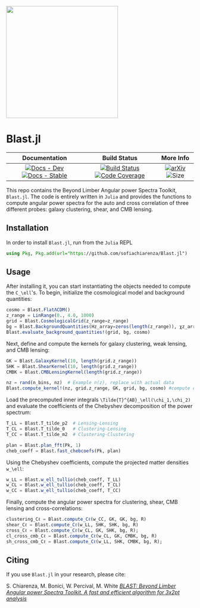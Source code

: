 <p align="left">
<img width="300px" src="https://github.com/user-attachments/assets/dc268ab5-7ff8-40f1-bc37-9d3a1f356d99"/>
</p>

# Blast.jl

| **Documentation** | **Build Status** | **More Info** |
|:------------------:|:----------------:|:-------------:|
| [![Docs - Dev](https://img.shields.io/badge/docs-dev-blue.svg)](https://sofiachiarenza.github.io/Blast.jl/dev) [![Docs - Stable](https://img.shields.io/badge/docs-stable-blue.svg)](https://sofiachiarenza.github.io/Blast.jl/stable) | [![Build Status](https://github.com/sofiachiarenza/Blast.jl/workflows/CI/badge.svg)](https://github.com/sofiachiarenza/Blast.jl/actions) [![Code Coverage](https://codecov.io/github/sofiachiarenza/Blast.jl/graph/badge.svg?token=8QLDGERO9H)](https://codecov.io/github/sofiachiarenza/Blast.jl) | [![arXiv](https://img.shields.io/badge/arXiv-2410.03632-b31b1b.svg)](https://arxiv.org/abs/2410.03632) ![Size](https://img.shields.io/github/repo-size/sofiachiarenza/Blast.jl) |

This repo contains the Beyond Limber Angular power Spectra Toolkit, `Blast.jl`. The code is entirely written in `Julia` and provides the functions to compute angular power spectra for the auto and cross correlation of three different probes: galaxy clustering, shear, and CMB lensing. 

## Installation

In order to install `Blast.jl`, run from the `Julia` REPL

```julia
using Pkg, Pkg.add(url="https://github.com/sofiachiarenza/Blast.jl")
```

## Usage
After installing it, you can start instantiating the objects needed to compute the `C_\ell`'s. To begin, initialize the cosmological model and background quantities:

```julia
cosmo = Blast.FlatΛCDM()
z_range = LinRange(0., 4.0, 1000)
grid = Blast.CosmologicalGrid(z_range=z_range)
bg = Blast.BackgroundQuantities(Hz_array=zeros(length(z_range)), χz_array=zeros(length(z_range)))
Blast.evaluate_background_quantities!(grid, bg, cosmo)
```

Next, define and compute the kernels for galaxy clustering, weak lensing, and CMB lensing:

```julia
GK = Blast.GalaxyKernel(10, length(grid.z_range))
SHK = Blast.ShearKernel(10, length(grid.z_range))
CMBK = Blast.CMBLensingKernel(length(grid.z_range))

nz = rand(n_bins, nz)  # Example n(z), replace with actual data
Blast.compute_kernel!(nz, grid.z_range, GK, grid, bg, cosmo) #compute clustering kernel, repeat for the other probes
```

Load the precomputed inner integrals `\Tilde{T}^{AB}_\ell(\chi_1,\chi_2)` and evaluate the coefficients of the Chebyshev decomposition of the power spectrum:

```julia
T_LL = Blast.T_tilde_p2  # Lensing-Lensing
T_CL = Blast.T_tilde_0   # Clustering-Lensing
T_CC = Blast.T_tilde_m2  # Clustering-Clustering

plan = Blast.plan_fft(Pk, 1)
cheb_coeff = Blast.fast_chebcoefs(Pk, plan)
```
Using the Chebyshev coefficients, compute the projected matter densities `w_\ell`:

```julia
w_LL = Blast.w_ell_tullio(cheb_coeff, T_LL)
w_CL = Blast.w_ell_tullio(cheb_coeff, T_CL)
w_CC = Blast.w_ell_tullio(cheb_coeff, T_CC)
```

Finally, compute the angular power spectra for clustering, shear, CMB lensing and cross-correlations:

```julia
clustering_Cℓ = Blast.compute_Cℓ(w_CC, GK, GK, bg, R)
shear_Cℓ = Blast.compute_Cℓ(w_LL, SHK, SHK, bg, R)
cross_Cℓ = Blast.compute_Cℓ(w_CL, GK, SHK, bg, R);
cl_cross_cmb_Cℓ = Blast.compute_Cℓ(w_CL, GK, CMBK, bg, R)
sh_cross_cmb_Cℓ = Blast.compute_Cℓ(w_LL, SHK, CMBK, bg, R);
```

## Citing 

If you use `Blast.jl` in your research, please cite:

S. Chiarenza, M. Bonici, W. Percival, M. White [_BLAST: Beyond Limber Angular power Spectra Toolkit. A fast and efficient algorithm for 3x2pt analysis_](https://arxiv.org/abs/2410.03632)


